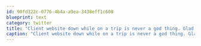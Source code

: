 ```yaml
---
id: 90fd322c-0776-4b4a-a9ea-3438eff1c608
blueprint: text
category: twitter
title: "Client website down while on a trip is never a god thing. Glad it's not my fault though (3rd party API)"
caption: "Client website down while on a trip is never a god thing. Glad it's not my fault though (3rd party API)"
---
```

